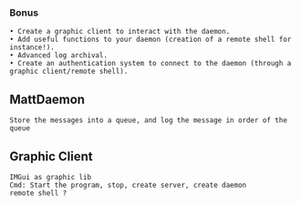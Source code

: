 ### Bonus
	• Create a graphic client to interact with the daemon.
	• Add useful functions to your daemon (creation of a remote shell for instance!).
	• Advanced log archival.
	• Create an authentication system to connect to the daemon (through a graphic client/remote shell).

## MattDaemon
	Store the messages into a queue, and log the message in order of the queue

## Graphic Client 
	IMGui as graphic lib
	Cmd: Start the program, stop, create server, create daemon
	remote shell ?
